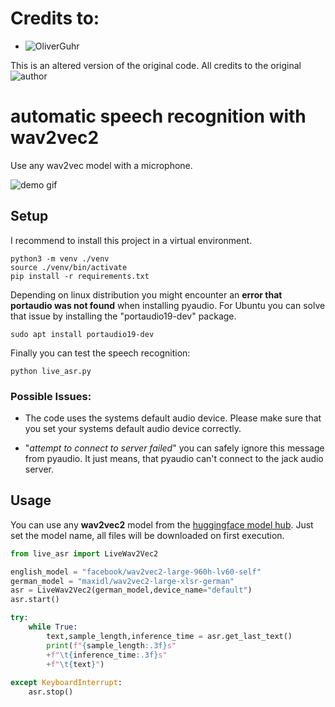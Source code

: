 # Credits to:
- ![OliverGuhr](https://github.com/oliverguhr/wav2vec2-live)

This is an altered version of the original code.
All credits to the original ![author](https://github.com/oliverguhr/wav2vec2-live/tree/main)

# automatic speech recognition with wav2vec2 

Use any wav2vec model with a microphone.

![demo gif](./docs/wav2veclive.gif)

## Setup

I recommend to install this project in a virtual environment.

```
python3 -m venv ./venv
source ./venv/bin/activate
pip install -r requirements.txt
```

Depending on linux distribution you might encounter an **error that portaudio was not found** when installing pyaudio. For Ubuntu you can solve that issue by installing the "portaudio19-dev" package.

```
sudo apt install portaudio19-dev
```

Finally you can test the speech recognition:

```
python live_asr.py
```

### Possible Issues:

* The code uses the systems default audio device. Please make sure that you set your systems default audio device correctly. 

* "*attempt to connect to server failed*" you can safely ignore this message from pyaudio. It just means, that pyaudio can't connect to the jack audio server. 


## Usage

You can use any **wav2vec2** model from the [huggingface model hub](https://huggingface.co/models?pipeline_tag=automatic-speech-recognition&search=wav2vec2). Just set the model name, all files will be downloaded on first execution.

```python 
from live_asr import LiveWav2Vec2

english_model = "facebook/wav2vec2-large-960h-lv60-self"
german_model = "maxidl/wav2vec2-large-xlsr-german"
asr = LiveWav2Vec2(german_model,device_name="default")
asr.start()

try:        
    while True:
        text,sample_length,inference_time = asr.get_last_text()                        
        print(f"{sample_length:.3f}s"
        +f"\t{inference_time:.3f}s"
        +f"\t{text}")
        
except KeyboardInterrupt:   
    asr.stop()  
```